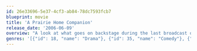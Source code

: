 ```yaml
---
id: 26e33696-5e37-4cf3-ab84-78dc7593fcb7
blueprint: movie
title: 'A Prairie Home Companion'
release_date: '2006-06-09'
overview: "A look at what goes on backstage during the last broadcast of America's most celebrated radio show, where singing cowboys Dusty and Lefty, a country music siren, and a host of others hold court"
genres: '[{"id": 18, "name": "Drama"}, {"id": 35, "name": "Comedy"}, {"id": 10402, "name": "Music"}]'
---
```


